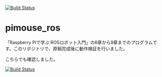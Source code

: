 [![Build Status](https://travis-ci.org/ryuichiueda/pimouse_ros.svg?branch=master)](https://travis-ci.org/ryuichiueda/pimouse_ros)

# pimouse_ros
「Raspberry Piで学ぶ ROSロボット入門」の6章から9章までのプログラムです。このリポジトリで、原稿完成後に動作検証を行いました。

こちらでも確認しました。

[![Build Status](https://travis-ci.org/norihisayamada/pimouse_ros.svg?branch=master)](https://travis-ci.org/norihisayamada/pimouse_ros)
